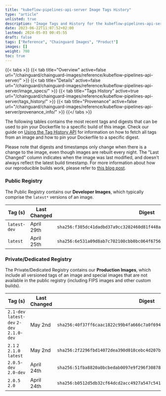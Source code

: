 ```yaml
---
title: "kubeflow-pipelines-api-server Image Tags History"
type: "article"
unlisted: true
description: "Image Tags and History for the kubeflow-pipelines-api-server Chainguard Image"
date: 2023-06-22T11:07:52+02:00
lastmod: 2024-05-03 00:45:55
draft: false
tags: ["Reference", "Chainguard Images", "Product"]
images: []
weight: 700
toc: true
---
```


{{< tabs >}}
{{< tab title="Overview" active=false url="/chainguard/chainguard-images/reference/kubeflow-pipelines-api-server/" >}}
{{< tab title="Details" active=false url="/chainguard/chainguard-images/reference/kubeflow-pipelines-api-server/image_specs/" >}}
{{< tab title="Tags History" active=true url="/chainguard/chainguard-images/reference/kubeflow-pipelines-api-server/tags_history/" >}}
{{< tab title="Provenance" active=false url="/chainguard/chainguard-images/reference/kubeflow-pipelines-api-server/provenance_info/" >}}
{{</ tabs >}}

The following tables contains the most recent tags and digests that can be used to pin your Dockerfile to a specific build of this image. Check our guide on [Using the Tag History API](/chainguard/chainguard-images/using-the-tag-history-api/) for information on how to fetch all tags from an image and how to pin your Dockerfile to a specific digest.

Please note that digests and timestamps only change when there is a change to the image, even though images are rebuilt every night. The "Last Changed" column indicates when the image was last modified, and doesn't always reflect the latest build timestamp. For more information about how our reproducible builds work, please refer to [this blog post](https://www.chainguard.dev/unchained/reproducing-chainguards-reproducible-image-builds).

### Public Registry
The Public Registry contains our **Developer Images**, which typically comprise the `latest*` versions of an image.

| Tag (s)       | Last Changed | Digest                                                                    |
|---------------|--------------|---------------------------------------------------------------------------|
|  `latest-dev` | April 29th   | `sha256:f305dc41dadbd37a9cc3202460d81f448afb5a8e748aa9dc0b7b83fb7c6700cd` |
|  `latest`     | April 25th   | `sha256:6e531a09d8ab7c702100cbb0bc064f6756f547fac6ae8f85e78d2bc2a40d23b5` |


### Private/Dedicated Registry
The Private/Dedicated Registry contains our **Production Images**, which include all versioned tags of an image and special images that are not available in the public registry (including FIPS images and other custom builds).

| Tag (s)                                     | Last Changed | Digest                                                                    |
|---------------------------------------------|--------------|---------------------------------------------------------------------------|
|  `2.1-dev` `latest-dev` `2-dev` `2.1.0-dev` | May 2nd      | `sha256:40f37ff6caac1822c99b4fa666c7a0f694da105a076dec6f931c6af3a36a5fa3` |
|  `2.1` `2` `2.1.0` `latest`                 | May 2nd      | `sha256:2f2296fbd14072dea390d018cebc4d207b7b15c87b7bd24abc6fcb234a92e2bd` |
|  `2.0.5-dev` `2.0-dev`                      | April 24th   | `sha256:51fba8820a0bcbedab0097e9f296f308783acb1ef4fb8d7685ab72cdc0ac1b73` |
|  `2.0.5` `2.0`                              | April 24th   | `sha256:b0512d5db32cf64dcd2acc4927a547c541a70184e7fcf0154b6fe2f85d6c1f86` |

